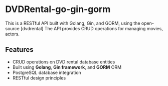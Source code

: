 # DVDRental-go-gin-gorm
This is a RESTful API built with Golang, Gin, and GORM, using the open-source [dvdrental]
The API provides CRUD operations for managing movies, actors.

## Features

- CRUD operations on DVD rental database entities
- Built using **Golang**, **Gin framework**, and **GORM** ORM
- PostgreSQL database integration
- RESTful design principles
